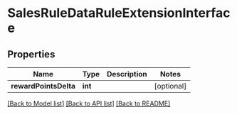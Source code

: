 # SalesRuleDataRuleExtensionInterface

## Properties
Name | Type | Description | Notes
------------ | ------------- | ------------- | -------------
**rewardPointsDelta** | **int** |  | [optional] 

[[Back to Model list]](../README.md#documentation-for-models) [[Back to API list]](../README.md#documentation-for-api-endpoints) [[Back to README]](../README.md)


